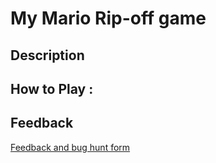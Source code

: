 # My Mario Rip-off game

## Description

## How to Play :
[](my_game.exe)
## Feedback
[Feedback and bug hunt form](https://docs.google.com/forms/d/e/1FAIpQLSeq6fn_C-O6J8j3JZTm5mOKZJU2P2TU3uKDkCIc4Ergih0gEw/viewform?usp=sf_link)

